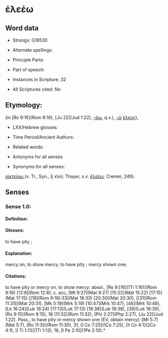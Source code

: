 # ἐλεέω

<!-- Status: S2=NeedsEdits -->
<!-- Lexica used for edits:   -->

## Word data

* Strongs: G16530

* Alternate spellings:



* Principle Parts: 


* Part of speech: 


* Instances in Scripture: 32

* All Scriptures cited: No

## Etymology: 

(in [Ro 9:16](Rom 9:16), [Ju 22](Jud 1:22), [-άω](), q.v.), [-ῶ]() [ἔλεος]()), 

* LXX/Hebrew glosses: 


* Time Period/Ancient Authors: 


* Related words: 

* Antonyms for all senses

* Synonyms for all senses: 

 [ οἰκτείρω ](../G36270/01.md) (v. Tr., Syn., § xlvii; Thayer, s.v. [ἐλεέω](); Cremer, 249). 

## Senses 


### Sense  1.0: 

#### Definition: 

#### Glosses: 

to have pity ; 

#### Explanation: 

mercy on, to show mercy; 
to have pity ; 
mercy shown one; 

#### Citations: 

to have pity or mercy on, to show mercy: absol., [Ro 9:[16](1Ti 1:16)](Rom 9:16) [12:8](Rom 12:8); c. acc, [Mt 9:27](Mat 9:27) [15:22](Mat 15:22) [17:15](Mat 17:15) [[18](Rom 9:18):33](Mat 18:33) [20:30](Mat 20:30),  [[31](Rom 11:31)](Mat 20:31), [Mk 5:19](Mrk 5:19) [10:47](Mrk 10:47),  [48](Mrk 10:48), [Lk 16:24](Luk 16:24) [17:13](Luk 17:13) [18:38](Luk 18:38), [39](Luk 18:39), [Ro 9:15](Rom 9:15), 18 [11:32](Rom 11:32), [Phl 2:27](Php 2:27), [Ju 22](Jud 1:22). Pass., to have pity or mercy shown one (EV, obtain mercy): [Mt 5:7](Mat 5:7), [Ro 11:30](Rom 11:30), 31, [I Co 7:25](1Co 7:25), [II Co 4:1](2Co 4:1), [I Ti 1:13](1Ti 1:13), 16, [I Pe 2:10](1Pe 2:10).†

